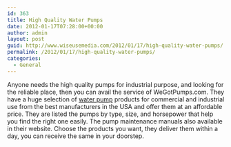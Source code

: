 ```yaml
---
id: 363
title: High Quality Water Pumps
date: 2012-01-17T07:28:00+00:00
author: admin
layout: post
guid: http://www.wiseusemedia.com/2012/01/17/high-quality-water-pumps/
permalink: /2012/01/17/high-quality-water-pumps/
categories:
  - General
---
```

Anyone needs the high quality pumps for industrial purpose, and looking for the reliable place, then you can avail the service of WeGotPumps.com. They have a huge selection of [water pump](http://www.wegotpumps.com/) products for commercial and industrial use from the best manufacturers in the USA and offer them at an affordable price. They are listed the pumps by type, size, and horsepower that help you find the right one easily. The pump maintenance manuals also available in their website. Choose the products you want, they deliver them within a day, you can receive the same in your doorstep.